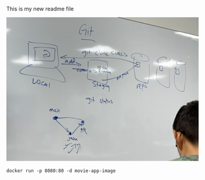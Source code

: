 This is my new readme file

![This is my screenshot image](./myimages/git.jpg)

```
docker run -p 8080:80 -d movie-app-image
```